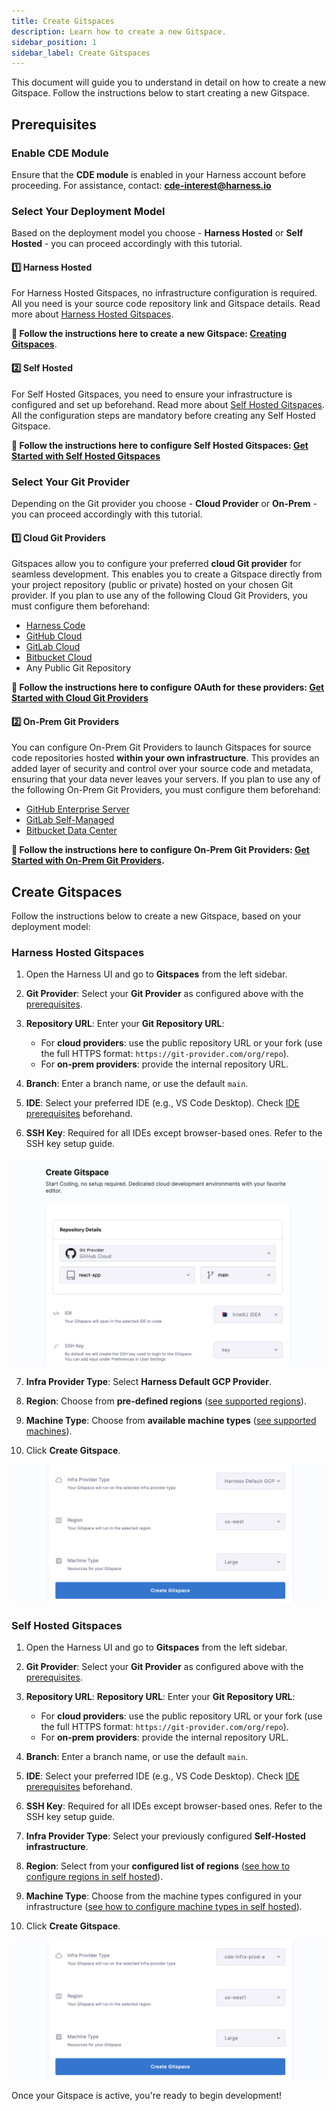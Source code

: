 ```yaml
---
title: Create Gitspaces
description: Learn how to create a new Gitspace. 
sidebar_position: 1
sidebar_label: Create Gitspaces
---
```


This document will guide you to understand in detail on how to create a new Gitspace. Follow the instructions below to start creating a new Gitspace. 

## Prerequisites

### Enable CDE Module
Ensure that the **CDE module** is enabled in your Harness account before proceeding.
For assistance, contact: **[cde-interest@harness.io](mailto:cde-interest@harness.io)**

### Select Your Deployment Model

Based on the deployment model you choose - **Harness Hosted** or **Self Hosted** - you can proceed accordingly with this tutorial.

#### 1️⃣ Harness Hosted

For Harness Hosted Gitspaces, no infrastructure configuration is required. All you need is your source code repository link and Gitspace details. Read more about [Harness Hosted Gitspaces](/docs/cloud-development-environments/introduction/quickstart-guide.md).

**🔗 Follow the instructions here to create a new Gitspace: [Creating Gitspaces](/docs/cloud-development-environments/manage-gitspaces/create-gitspaces.md#create-gitspaces)**.

#### 2️⃣ Self Hosted

For Self Hosted Gitspaces, you need to ensure your infrastructure is configured and set up beforehand. Read more about [Self Hosted Gitspaces](/docs/cloud-development-environments/introduction/self-hosted.md). All the configuration steps are mandatory before creating any Self Hosted Gitspace.

**🔗 Follow the instructions here to configure Self Hosted Gitspaces: [Get Started with Self Hosted Gitspaces](/docs/cloud-development-environments/introduction/self-hosted.md#get-started-with-self-hosted-gitspaces)**

### Select Your Git Provider

Depending on the Git provider you choose - **Cloud Provider** or **On-Prem** - you can proceed accordingly with this tutorial.

#### 1️⃣ Cloud Git Providers

Gitspaces allow you to configure your preferred **cloud Git provider** for seamless development. This enables you to create a Gitspace directly from your project repository (public or private) hosted on your chosen Git provider.
If you plan to use any of the following Cloud Git Providers, you must configure them beforehand:

* [Harness Code](https://developer.harness.io/docs/code-repository/get-started/overview/)
* [GitHub Cloud](https://docs.github.com/en/get-started/start-your-journey/about-github-and-git)
* [GitLab Cloud](https://about.gitlab.com/)
* [Bitbucket Cloud](https://support.atlassian.com/bitbucket-cloud/docs/get-started-with-bitbucket-cloud/)
* Any Public Git Repository

**🔗 Follow the instructions here to configure OAuth for these providers: [Get Started with Cloud Git Providers](/docs/cloud-development-environments/git-providers/cloud-providers.md)**

#### 2️⃣ On-Prem Git Providers

You can configure On-Prem Git Providers to launch Gitspaces for source code repositories hosted **within your own infrastructure**. This provides an added layer of security and control over your source code and metadata, ensuring that your data never leaves your servers.
If you plan to use any of the following On-Prem Git Providers, you must configure them beforehand:

* [GitHub Enterprise Server](https://docs.github.com/en/enterprise-server@3.14/admin/overview/about-github-enterprise-server)
* [GitLab Self-Managed](https://docs.gitlab.com/subscriptions/self_managed/)
* [Bitbucket Data Center](https://www.atlassian.com/enterprise/data-center/bitbucket)

**🔗 Follow the instructions here to configure On-Prem Git Providers: [Get Started with On-Prem Git Providers](/docs/cloud-development-environments/git-providers/on-prem-providers.md).**

## Create Gitspaces
Follow the instructions below to create a new Gitspace, based on your deployment model:

### Harness Hosted Gitspaces

1. Open the Harness UI and go to **Gitspaces** from the left sidebar.

2. **Git Provider**: Select your **Git Provider** as configured above with the [prerequisites](/docs/cloud-development-environments/manage-gitspaces/create-gitspaces.md#select-your-git-provider). 

3. **Repository URL**: Enter your **Git Repository URL**:

   * For **cloud providers**: use the public repository URL or your fork (use the full HTTPS format: `https://git-provider.com/org/repo`).
   * For **on-prem providers**: provide the internal repository URL.

4. **Branch**: Enter a branch name, or use the default `main`.

5. **IDE**: Select your preferred IDE (e.g., VS Code Desktop). Check [IDE prerequisites](/docs/category/ides) beforehand.

6. **SSH Key**: Required for all IDEs except browser-based ones. Refer to the SSH key setup guide.

![](./static/create-github-1.png)

7. **Infra Provider Type**: Select **Harness Default GCP Provider**.

8. **Region**: Choose from **pre-defined regions** ([see supported regions](/docs/cloud-development-environments/introduction/whats-supported.md#regions-available)).

9. **Machine Type**: Choose from **available machine types** ([see supported machines](/docs/cloud-development-environments/introduction/whats-supported.md#machine-types)).

10. Click **Create Gitspace**.

![](./static/create-github-2.png)

### Self Hosted Gitspaces

1. Open the Harness UI and go to **Gitspaces** from the left sidebar.

2. **Git Provider**: Select your **Git Provider** as configured above with the [prerequisites](/docs/cloud-development-environments/manage-gitspaces/create-gitspaces.md#select-your-git-provider). 

3. **Repository URL**: **Repository URL**: Enter your **Git Repository URL**:

   * For **cloud providers**: use the public repository URL or your fork (use the full HTTPS format: `https://git-provider.com/org/repo`).
   * For **on-prem providers**: provide the internal repository URL.

4. **Branch**: Enter a branch name, or use the default `main`.

5. **IDE**: Select your preferred IDE (e.g., VS Code Desktop). Check [IDE prerequisites](/docs/category/ides) beforehand.

6. **SSH Key**: Required for all IDEs except browser-based ones. Refer to the SSH key setup guide.

7. **Infra Provider Type**: Select your previously configured **Self-Hosted infrastructure**.

8. **Region**: Select from your **configured list of regions** ([see how to configure regions in self hosted](/docs/cloud-development-environments/self-hosted-gitspaces/steps/gitspace-infra-ui.md#configure-regions)).

9. **Machine Type**: Choose from the machine types configured in your infrastructure ([see how to configure machine types in self hosted](/docs/cloud-development-environments/self-hosted-gitspaces/steps/manage-self-hosted.md#add-machines-in-gitspace-infrastructure)).

10. Click **Create Gitspace**.

![](./static/create-self-1.png)

Once your Gitspace is active, you're ready to begin development!

